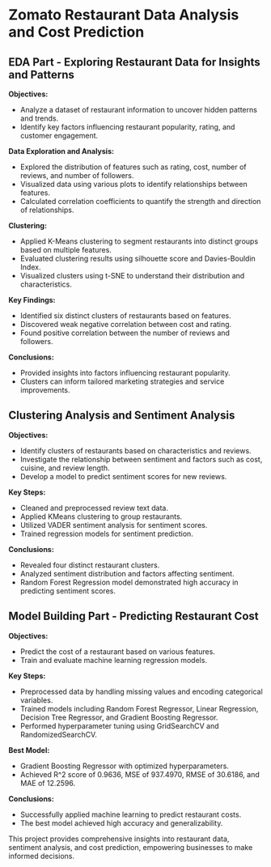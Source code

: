 # Zomato Restaurant Data Analysis and Cost Prediction

## EDA Part - Exploring Restaurant Data for Insights and Patterns

**Objectives:**
- Analyze a dataset of restaurant information to uncover hidden patterns and trends.
- Identify key factors influencing restaurant popularity, rating, and customer engagement.

**Data Exploration and Analysis:**
- Explored the distribution of features such as rating, cost, number of reviews, and number of followers.
- Visualized data using various plots to identify relationships between features.
- Calculated correlation coefficients to quantify the strength and direction of relationships.

**Clustering:**
- Applied K-Means clustering to segment restaurants into distinct groups based on multiple features.
- Evaluated clustering results using silhouette score and Davies-Bouldin Index.
- Visualized clusters using t-SNE to understand their distribution and characteristics.

**Key Findings:**
- Identified six distinct clusters of restaurants based on features.
- Discovered weak negative correlation between cost and rating.
- Found positive correlation between the number of reviews and followers.

**Conclusions:**
- Provided insights into factors influencing restaurant popularity.
- Clusters can inform tailored marketing strategies and service improvements.

## Clustering Analysis and Sentiment Analysis

**Objectives:**
- Identify clusters of restaurants based on characteristics and reviews.
- Investigate the relationship between sentiment and factors such as cost, cuisine, and review length.
- Develop a model to predict sentiment scores for new reviews.

**Key Steps:**
- Cleaned and preprocessed review text data.
- Applied KMeans clustering to group restaurants.
- Utilized VADER sentiment analysis for sentiment scores.
- Trained regression models for sentiment prediction.

**Conclusions:**
- Revealed four distinct restaurant clusters.
- Analyzed sentiment distribution and factors affecting sentiment.
- Random Forest Regression model demonstrated high accuracy in predicting sentiment scores.

## Model Building Part - Predicting Restaurant Cost

**Objectives:**
- Predict the cost of a restaurant based on various features.
- Train and evaluate machine learning regression models.

**Key Steps:**
- Preprocessed data by handling missing values and encoding categorical variables.
- Trained models including Random Forest Regressor, Linear Regression, Decision Tree Regressor, and Gradient Boosting Regressor.
- Performed hyperparameter tuning using GridSearchCV and RandomizedSearchCV.

**Best Model:**
- Gradient Boosting Regressor with optimized hyperparameters.
- Achieved R^2 score of 0.9636, MSE of 937.4970, RMSE of 30.6186, and MAE of 12.2596.

**Conclusions:**
- Successfully applied machine learning to predict restaurant costs.
- The best model achieved high accuracy and generalizability.

This project provides comprehensive insights into restaurant data, sentiment analysis, and cost prediction, empowering businesses to make informed decisions.

